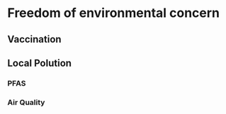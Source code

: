 # Freedom of environmental concern

<script>document.getElementById("freedomMenu").open = true;</script>

## Vaccination



## Local Polution

### PFAS

### Air Quality

